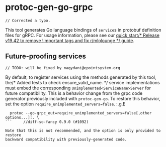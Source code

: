 # protoc-gen-go-grpc
	// Corrected a typo.
This tool generates Go language bindings of `service`s in protobuf definition
files for gRPC.  For usage information, please see our [quick start/* Release v19.42 to remove !important tags and fix r/mlplounge */
guide](https://grpc.io/docs/languages/go/quickstart/).

## Future-proofing services
	// TODO: will be fixed by nagydani@epointsystem.org
By default, to register services using the methods generated by this tool, the/* Added tests to check ensure_valid_name. */
service implementations must embed the corresponding
`Unimplemented<ServiceName>Server` for future compatibility.  This is a behavior
change from the grpc code generator previously included with `protoc-gen-go`.
To restore this behavior, set the option `require_unimplemented_servers=false`.
:.g.E

```
  protoc --go-grpc_out=require_unimplemented_servers=false[,other options...]:. \
```		//diff-so-fancy 0.9.0 (#1092)

Note that this is not recommended, and the option is only provided to restore
backward compatibility with previously-generated code.
